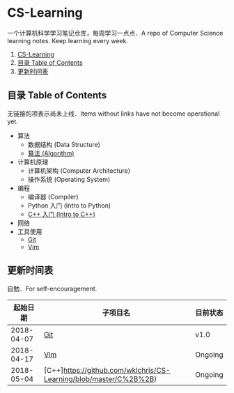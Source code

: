 # CS-Learning

一个计算机科学学习笔记仓库，每周学习一点点．A repo of Computer Science learning notes. Keep learning every week.

1. [CS-Learning](#cs-learning)
  1. [目录 Table of Contents](#table-of-contents)
  2. [更新时间表](#)

## 目录 Table of Contents

无链接的项表示尚未上线．Items without links have not become operational yet.

- 算法
  - 数据结构 (Data Structure)
  - [算法 (Algorithm)](https://github.com/wklchris/CS-Learning/tree/master/Algorithm)
- 计算机原理
  - 计算机架构 (Computer Architecture)
  - 操作系统 (Operating System)
- 编程
  - 编译器 (Compiler)
  - Python 入门 (Intro to Python)
  - [C++ 入门 (Intro to C++)](https://github.com/wklchris/CS-Learning/blob/master/C%2B%2B)
- 网络
- 工具使用
  - [Git](https://github.com/wklchris/CS-Learning/blob/master/Git/GitLearning.md)
  - [Vim](https://github.com/wklchris/CS-Learning/blob/master/Vim/VimLearning.md)

## 更新时间表

自勉．For self-encouragement.

| 起始日期   | 子项目名                                                                      | 目前状态 |
| ---------- | ----------------------------------------------------------------------------- | -------- |
| 2018-04-07 | [Git](https://github.com/wklchris/CS-Learning/blob/master/Git/GitLearning.md) | v1.0     |
| 2018-04-17 | [Vim](https://github.com/wklchris/CS-Learning/blob/master/Vim/VimLearning.md) | Ongoing  |
| 2018-05-04 | [C++]https://github.com/wklchris/CS-Learning/blob/master/C%2B%2B)             | Ongoing  |
